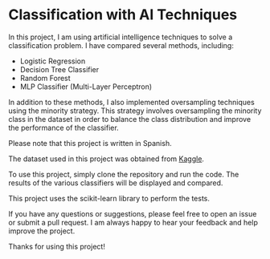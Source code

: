 # Classification with AI Techniques
In this project, I am using artificial intelligence techniques to solve a classification problem. I have compared several methods, including:

* Logistic Regression
* Decision Tree Classifier
* Random Forest
* MLP Classifier (Multi-Layer Perceptron)

In addition to these methods, I also implemented oversampling techniques using the minority strategy. This strategy involves oversampling the minority class in the dataset in order to balance the class distribution and improve the performance of the classifier.

Please note that this project is written in Spanish.

The dataset used in this project was obtained from [Kaggle](https://www.kaggle.com/datasets/vikasukani/parkinsons-disease-data-set).

To use this project, simply clone the repository and run the code. The results of the various classifiers will be displayed and compared.

This project uses the scikit-learn library to perform the tests.

If you have any questions or suggestions, please feel free to open an issue or submit a pull request. I am always happy to hear your feedback and help improve the project.

Thanks for using this project!
